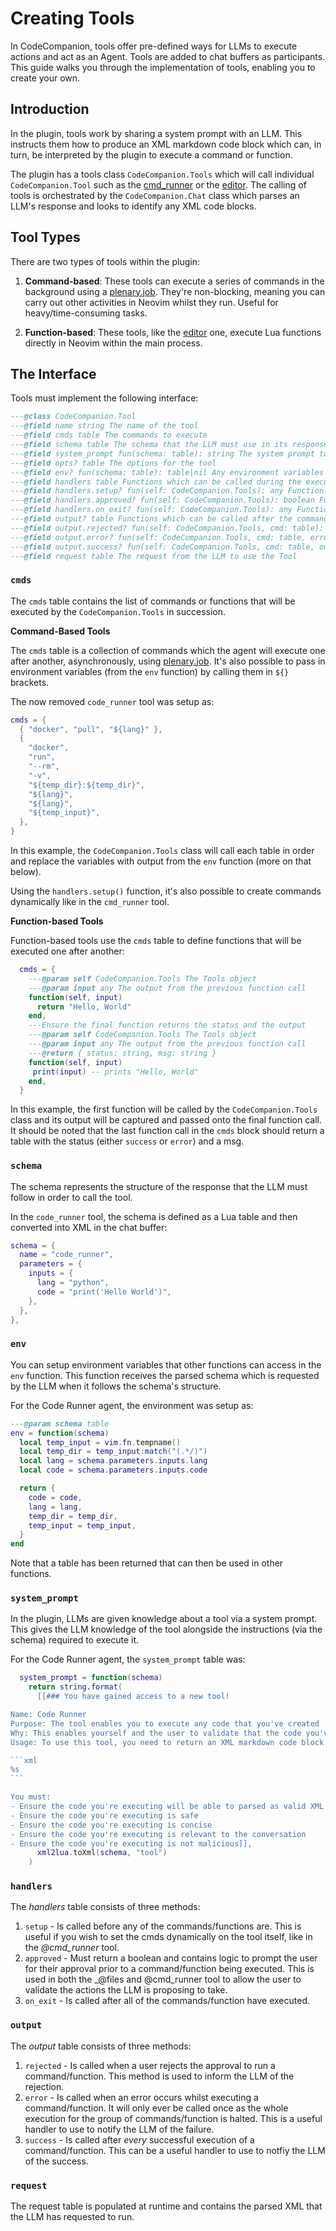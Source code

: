# Creating Tools

In CodeCompanion, tools offer pre-defined ways for LLMs to execute actions and act as an Agent. Tools are added to chat buffers as participants. This guide walks you through the implementation of tools, enabling you to create your own.

## Introduction

In the plugin, tools work by sharing a system prompt with an LLM. This instructs them how to produce an XML markdown code block which can, in turn, be interpreted by the plugin to execute a command or function.

The plugin has a tools class `CodeCompanion.Tools` which will call individual `CodeCompanion.Tool` such as the [cmd_runner](https://github.com/olimorris/codecompanion.nvim/blob/main/lua/codecompanion/strategies/chat/tools/cmd_runner.lua) or the [editor](https://github.com/olimorris/codecompanion.nvim/blob/main/lua/codecompanion/strategies/chat/tools/editor.lua). The calling of tools is orchestrated by the `CodeCompanion.Chat` class which parses an LLM's response and looks to identify any XML code blocks.

## Tool Types

There are two types of tools within the plugin:

1. **Command-based**: These tools can execute a series of commands in the background using a [plenary.job](https://github.com/nvim-lua/plenary.nvim/blob/master/lua/plenary/job.lua). They're non-blocking, meaning you can carry out other activities in Neovim whilst they run. Useful for heavy/time-consuming tasks.

2. **Function-based**: These tools, like the [editor](https://github.com/olimorris/codecompanion.nvim/blob/main/lua/codecompanion/strategies/chat/tools/editor.lua) one, execute Lua functions directly in Neovim within the main process.

## The Interface

Tools must implement the following interface:

```lua
---@class CodeCompanion.Tool
---@field name string The name of the tool
---@field cmds table The commands to execute
---@field schema table The schema that the LLM must use in its response to execute a tool
---@field system_prompt fun(schema: table): string The system prompt to the LLM explaining the tool and the schema
---@field opts? table The options for the tool
---@field env? fun(schema: table): table|nil Any environment variables that can be used in the *_cmd fields. Receives the parsed schema from the LLM
---@field handlers table Functions which can be called during the execution of the tool
---@field handlers.setup? fun(self: CodeCompanion.Tools): any Function used to setup the tool. Called before any commands
---@field handlers.approved? fun(self: CodeCompanion.Tools): boolean Function to call if an approval is needed before running a command
---@field handlers.on_exit? fun(self: CodeCompanion.Tools): any Function to call at the end of all of the commands
---@field output? table Functions which can be called after the command finishes
---@field output.rejected? fun(self: CodeCompanion.Tools, cmd: table): any Function to call if the user rejects running a command
---@field output.error? fun(self: CodeCompanion.Tools, cmd: table, error: table|string): any Function to call if the tool is unsuccessful
---@field output.success? fun(self: CodeCompanion.Tools, cmd: table, output: table|string): any Function to call if the tool is successful
---@field request table The request from the LLM to use the Tool
```

### `cmds`

The `cmds` table contains the list of commands or functions that will be executed by the `CodeCompanion.Tools` in succession.

**Command-Based Tools**

The `cmds` table is a collection of commands which the agent will execute one after another, asynchronously, using [plenary.job](https://github.com/nvim-lua/plenary.nvim/blob/master/lua/plenary/job.lua). It's also possible to pass in environment variables (from the `env` function) by calling them in `${}` brackets.

The now removed `code_runner` tool was setup as:

```lua
cmds = {
  { "docker", "pull", "${lang}" },
  {
    "docker",
    "run",
    "--rm",
    "-v",
    "${temp_dir}:${temp_dir}",
    "${lang}",
    "${lang}",
    "${temp_input}",
  },
}
```

In this example, the `CodeCompanion.Tools` class will call each table in order and replace the variables with output from the `env` function (more on that below).

Using the `handlers.setup()` function, it's also possible to create commands dynamically like in the `cmd_runner` tool.

**Function-based Tools**

Function-based tools use the `cmds` table to define functions that will be executed one after another:

```lua
  cmds = {
    ---@param self CodeCompanion.Tools The Tools object
    ---@param input any The output from the previous function call
    function(self, input)
      return "Hello, World"
    end,
    ---Ensure the final function returns the status and the output
    ---@param self CodeCompanion.Tools The Tools object
    ---@param input any The output from the previous function call
    ---@return { status: string, msg: string }
    function(self, input)
     print(input) -- prints "Hello, World"
    end,
  }
```

In this example, the first function will be called by the `CodeCompanion.Tools` class and its output will be captured and passed onto the final function call. It should be noted that the last function call in the `cmds` block should return a table with the status (either `success` or `error`) and a msg.

### `schema`

The schema represents the structure of the response that the LLM must follow in order to call the tool.

In the `code_runner` tool, the schema is defined as a Lua table and then converted into XML in the chat buffer:

```lua
schema = {
  name = "code_runner",
  parameters = {
    inputs = {
      lang = "python",
      code = "print('Hello World')",
    },
  },
},
```

### `env`

You can setup environment variables that other functions can access in the `env` function. This function receives the parsed schema which is requested by the LLM when it follows the schema's structure.

For the Code Runner agent, the environment was setup as:

```lua
---@param schema table
env = function(schema)
  local temp_input = vim.fn.tempname()
  local temp_dir = temp_input:match("(.*/)")
  local lang = schema.parameters.inputs.lang
  local code = schema.parameters.inputs.code

  return {
    code = code,
    lang = lang,
    temp_dir = temp_dir,
    temp_input = temp_input,
  }
end
```

Note that a table has been returned that can then be used in other functions.

### `system_prompt`

In the plugin, LLMs are given knowledge about a tool via a system prompt. This gives the LLM knowledge of the tool alongside the instructions (via the schema) required to execute it.

For the Code Runner agent, the `system_prompt` table was:

````lua
  system_prompt = function(schema)
    return string.format(
      [[### You have gained access to a new tool!

Name: Code Runner
Purpose: The tool enables you to execute any code that you've created
Why: This enables yourself and the user to validate that the code you've created is working as intended
Usage: To use this tool, you need to return an XML markdown code block (with backticks). Consider the following example which prints 'Hello World' in Python:

```xml
%s
```

You must:
- Ensure the code you're executing will be able to parsed as valid XML
- Ensure the code you're executing is safe
- Ensure the code you're executing is concise
- Ensure the code you're executing is relevant to the conversation
- Ensure the code you're executing is not malicious]],
      xml2lua.toXml(schema, "tool")
    )
````

### `handlers`

The _handlers_ table consists of three methods:

1. `setup` - Is called before any of the commands/functions are. This is useful if you wish to set the cmds dynamically on the tool itself, like in the _@cmd_runner_ tool.
2. `approved` - Must return a boolean and contains logic to prompt the user for their approval prior to a command/function being executed. This is used in both the _@files and @cmd_runner tool to allow the user to validate the actions the LLM is proposing to take.
3. `on_exit` - Is called after all of the commands/function have executed.

### `output`

The _output_ table consists of three methods:

1. `rejected` - Is called when a user rejects the approval to run a command/function. This method is used to inform the LLM of the rejection.
2. `error` - Is called when an error occurs whilst executing a command/function. It will only ever be called once as the whole execution for the group of commands/function is halted. This is a useful handler to use to notify the LLM of the failure.
3. `success` - Is called after _every_ successful execution of a command/function. This can be a useful handler to use to notfiy the LLM of the success.

### `request`

The request table is populated at runtime and contains the parsed XML that the LLM has requested to run.

